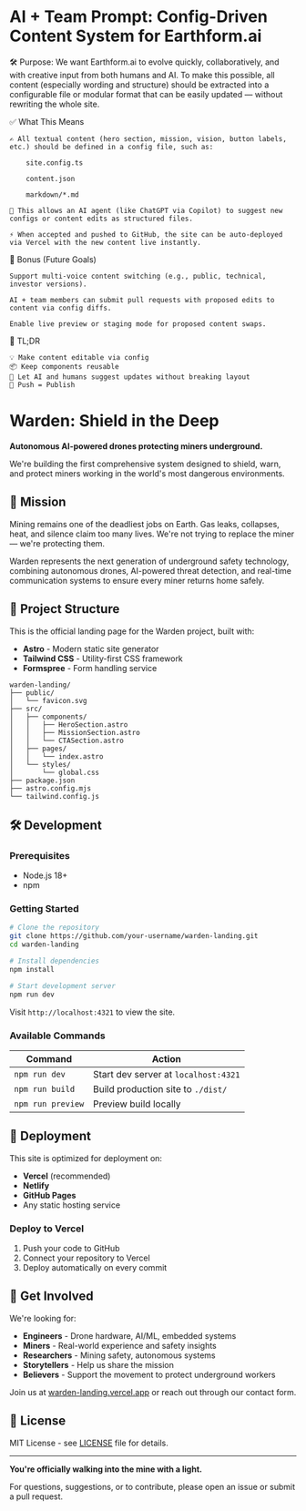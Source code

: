 # AI + Team Prompt: Config-Driven Content System for Earthform.ai

🛠️ Purpose:
We want Earthform.ai to evolve quickly, collaboratively, and with creative input from both humans and AI. To make this possible, all content (especially wording and structure) should be extracted into a configurable file or modular format that can be easily updated — without rewriting the whole site.

✅ What This Means

    ✍️ All textual content (hero section, mission, vision, button labels, etc.) should be defined in a config file, such as:

        site.config.ts

        content.json

        markdown/*.md

    🧠 This allows an AI agent (like ChatGPT via Copilot) to suggest new configs or content edits as structured files.

    ⚡ When accepted and pushed to GitHub, the site can be auto-deployed via Vercel with the new content live instantly.

🧩 Bonus (Future Goals)

    Support multi-voice content switching (e.g., public, technical, investor versions).

    AI + team members can submit pull requests with proposed edits to content via config diffs.

    Enable live preview or staging mode for proposed content swaps.

🧬 TL;DR

    💡 Make content editable via config
    📦 Keep components reusable
    🤖 Let AI and humans suggest updates without breaking layout
    🚀 Push = Publish

# Warden: Shield in the Deep

**Autonomous AI-powered drones protecting miners underground.**

We're building the first comprehensive system designed to shield, warn, and protect miners working in the world's most dangerous environments.

## 🎯 Mission

Mining remains one of the deadliest jobs on Earth. Gas leaks, collapses, heat, and silence claim too many lives. We're not trying to replace the miner — we're protecting them.

Warden represents the next generation of underground safety technology, combining autonomous drones, AI-powered threat detection, and real-time communication systems to ensure every miner returns home safely.

## 🚀 Project Structure

This is the official landing page for the Warden project, built with:

- **Astro** - Modern static site generator
- **Tailwind CSS** - Utility-first CSS framework
- **Formspree** - Form handling service

```text
warden-landing/
├── public/
│   └── favicon.svg
├── src/
│   ├── components/
│   │   ├── HeroSection.astro
│   │   ├── MissionSection.astro
│   │   └── CTASection.astro
│   ├── pages/
│   │   └── index.astro
│   └── styles/
│       └── global.css
├── package.json
├── astro.config.mjs
└── tailwind.config.js
```

## 🛠️ Development

### Prerequisites
- Node.js 18+ 
- npm

### Getting Started

```bash
# Clone the repository
git clone https://github.com/your-username/warden-landing.git
cd warden-landing

# Install dependencies
npm install

# Start development server
npm run dev
```

Visit `http://localhost:4321` to view the site.

### Available Commands

| Command | Action |
|---------|--------|
| `npm run dev` | Start dev server at `localhost:4321` |
| `npm run build` | Build production site to `./dist/` |
| `npm run preview` | Preview build locally |

## 🚀 Deployment

This site is optimized for deployment on:
- **Vercel** (recommended)
- **Netlify**
- **GitHub Pages**
- Any static hosting service

### Deploy to Vercel

1. Push your code to GitHub
2. Connect your repository to Vercel
3. Deploy automatically on every commit

## 🤝 Get Involved

We're looking for:
- **Engineers** - Drone hardware, AI/ML, embedded systems
- **Miners** - Real-world experience and safety insights  
- **Researchers** - Mining safety, autonomous systems
- **Storytellers** - Help us share the mission
- **Believers** - Support the movement to protect underground workers

Join us at [warden-landing.vercel.app](https://warden-landing.vercel.app) or reach out through our contact form.

## 📄 License

MIT License - see [LICENSE](LICENSE) file for details.

---

**You're officially walking into the mine with a light.**

For questions, suggestions, or to contribute, please open an issue or submit a pull request.

